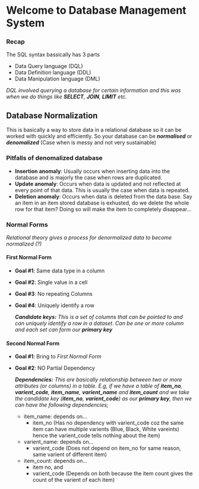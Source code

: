 # Welcome to Database Management System

### Recap
The SQL syntax bassically has 3 parts
* Data Query language (DQL)
* Data Definition language (DDL)
* Data Manipulation language (DML)

*DQL involved querying a database for certain information and this was when we do things like **SELECT**, __JOIN__, **LIMIT** etc.*

## Database Normalization
This is basically a way to store data in a relational database so it can be worked with quickly and efficiently. So your database can be ***normalised*** or ***denomalized*** (Case when is messy and not very sustainable)

### Pitfalls of denomalized database
* **Insertion anomaly**: Usually occurs when inserting data into the database and is majorly the case when rows are duplicated.
* **Update anomaly**: Occurs when data is updated and not reflected at every point of that data. This is usually the case when data is repeated.
* **Deletion anomaly**: Occurs when data is deleted from the data base. Say an item in an item stored database is exhusted, do we delete the whole row for that item? Doing so will make the item to completely disappear...

### Normal Forms
_Relational theory gives a process for denormalized data to become normalized (?)_ 

#### First Normal Form
* **Goal #1**: Same data type in a column
* **Goal #2**: Single value in a cell
* **Goal #3**: No repeating Columns
* **Goal #4**: Uniquely identify a row

  ***Candidate keys:*** *This is a set of columns that can be pointed to and can uniquely identify a row in a dataset. Can be one or more column and each set can form our __primary key__*

#### Second Normal Form
* **Goal #1**: Bring to *First Normal Form*
* **Goal #2**: NO Partial Dependency

  ***Dependencies:*** *This are basically relationship between two or more attributes (or columns) in a table. E.g, if we have a table of **item_no**, **varient_code**, **item_name**, **varient_name** and **item_count** and we take the candidate key (**item_no**, **varient_code**) as our **primary key**, then we can have the following dependencies;*
  * item_name: depends on...
    * item_no (Has no dependency with varient_code coz the same item can have multiple varients (Blue, Black, White vareints) hence the varient_code tells nothing about the item)
  * varient_name: depends on...
    * varient_code (Does not depend on item_no for same reason, same varient of different item)
  * item_count: depends on...
    * item no, and
    * varient_code (Depends on both because the item count gives the count of the varient of each item)
